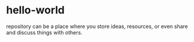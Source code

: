 # hello-world
repository can be a place where you store ideas, resources, or even share and discuss things with others.

